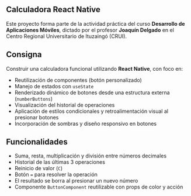 ##  Calculadora React Native

Este proyecto forma parte de la actividad práctica del curso **Desarrollo de Aplicaciones Móviles**, dictado por el profesor **Joaquín Delgado** en el Centro Regional Universitario de Ituzaingó (CRUI).

##  Consigna

Construir una calculadora funcional utilizando **React Native**, con foco en:

- Reutilización de componentes (botón personalizado)
- Manejo de estados con `useState`
- Renderizado dinámico de botones desde una estructura externa (`numberButtons`)
- Visualización del historial de operaciones
- Aplicación de estilos condicionales y retroalimentación visual al presionar botones
- Incorporación de sombras y diseño responsivo en botones

##  Funcionalidades

- Suma, resta, multiplicación y división entre números decimales
- Historial de las últimas 3 operaciones
- Reinicio de valor (`C`)
- Botón `=` para resolver la operación
- El resultado se borra al presionar un nuevo número
- Componente `ButtonComponent` reutilizable con props de color y acción
